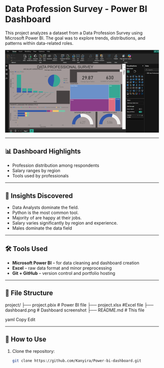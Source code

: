 # Data Profession Survey - Power BI Dashboard

This project analyzes a dataset from a Data Profession Survey using Microsoft Power BI. The goal was to explore trends, distributions, and patterns within data-related roles.

![Dashboard Screenshot](dashboard.png)

---

## 📊 Dashboard Highlights

- Profession distribution among respondents
- Salary ranges by region
- Tools used by professionals


---

## 🧠 Insights Discovered

- Data  Analysts dominate the field.
- Python is the most common tool.
- Majority of are happy at their jobs.
- Salary varies significantly by region and experience.
- Males dominate the data field
---

## 🛠️ Tools Used

- **Microsoft Power BI** – for data cleaning and dashboard creation
- **Excel** – raw data format and minor preprocessing
- **Git + GitHub** – version control and portfolio hosting

---

## 📁 File Structure

project/
├── project.pbix # Power BI file
├── project.xlsx #Excel file
├── dashboard.png # Dashboard screenshot
├── README.md # This file

yaml
Copy
Edit

---

## 🚀 How to Use

1. Clone the repository:
   ```bash
   git clone https://github.com/Kanyira/Power-bi-dashboard.git
